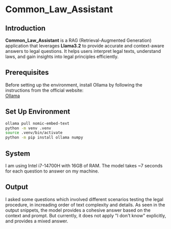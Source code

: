 # Common_Law_Assistant

## Introduction

**Common_Law_Assistant** is a RAG (Retrieval-Augmented Generation) application that leverages **Llama3.2** to provide accurate and context-aware answers to legal questions. It helps users interpret legal texts, understand laws, and gain insights into legal principles efficiently.  


## Prerequisites

Before setting up the environment, install Ollama by following the instructions from the official website:  
[Ollama](https://ollama.com/)

## Set Up Environment

```sh
ollama pull nomic-embed-text
python -m venv .venv
source .venv/bin/activate
python -m pip install ollama numpy
```
## System
I am using Intel i7-14700H with 16GB of RAM. The model takes ~7 seconds for each question to answer on my machine.

## Output

I asked some questions which involved different scenarios testing the legal procedure, in increading order of text complexity and details. 
As seen in the output snippets, the model provides a cohesive answer based on the context and prompt. But currently, it does not apply "I don't know" explicitly, and provides a mixed answer.
